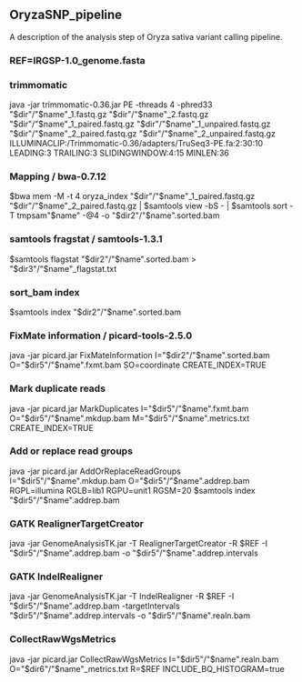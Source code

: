 ## OryzaSNP_pipeline
A description of the analysis step of Oryza sativa variant calling pipeline.

### REF=IRGSP-1.0_genome.fasta
### trimmomatic
java -jar trimmomatic-0.36.jar PE -threads 4 -phred33 "$dir"/"$name"_1.fastq.gz "$dir"/"$name"_2.fastq.gz "$dir"/"$name"_1_paired.fastq.gz "$dir"/"$name"_1_unpaired.fastq.gz "$dir"/"$name"_2_paired.fastq.gz "$dir"/"$name"_2_unpaired.fastq.gz ILLUMINACLIP:/Trimmomatic-0.36/adapters/TruSeq3-PE.fa:2:30:10 LEADING:3 TRAILING:3 SLIDINGWINDOW:4:15 MINLEN:36

### Mapping / bwa-0.7.12
$bwa mem -M -t 4 oryza_index "$dir"/"$name"_1_paired.fastq.gz "$dir"/"$name"_2_paired.fastq.gz | $samtools view -bS - | $samtools sort -T tmpsam"$name" -@4 -o "$dir2"/"$name".sorted.bam

### samtools fragstat / samtools-1.3.1
$samtools flagstat "$dir2"/"$name".sorted.bam > "$dir3"/"$name"_flagstat.txt

### sort_bam index
$samtools index "$dir2"/"$name".sorted.bam

### FixMate information / picard-tools-2.5.0
java -jar picard.jar FixMateInformation I="$dir2"/"$name".sorted.bam O="$dir5"/"$name".fxmt.bam SO=coordinate CREATE_INDEX=TRUE

### Mark duplicate reads
java -jar picard.jar MarkDuplicates I="$dir5"/"$name".fxmt.bam O="$dir5"/"$name".mkdup.bam M="$dir5"/"$name".metrics.txt CREATE_INDEX=TRUE

### Add or replace read groups
java -jar picard.jar AddOrReplaceReadGroups I="$dir5"/"$name".mkdup.bam O="$dir5"/"$name".addrep.bam RGPL=illumina RGLB=lib1 RGPU=unit1 RGSM=20
$samtools index "$dir5"/"$name".addrep.bam

### GATK RealignerTargetCreator
java -jar GenomeAnalysisTK.jar -T RealignerTargetCreator -R $REF -I "$dir5"/"$name".addrep.bam -o "$dir5"/"$name".addrep.intervals

### GATK IndelRealigner
java -jar GenomeAnalysisTK.jar -T IndelRealigner -R $REF -I "$dir5"/"$name".addrep.bam -targetIntervals "$dir5"/"$name".addrep.intervals -o "$dir5"/"$name".realn.bam

### CollectRawWgsMetrics
java -jar picard.jar CollectRawWgsMetrics I="$dir5"/"$name".realn.bam O="$dir6"/"$name"_metrics.txt R=$REF INCLUDE_BQ_HISTOGRAM=true

